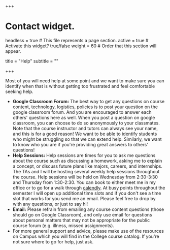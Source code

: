 +++
# Contact widget.
headless = true  # This file represents a page section.
active = true  # Activate this widget? true/false
weight = 60  # Order that this section will appear.

title = "Help"
subtitle = ""

+++

Most of you will need help at some point and we want to make sure you can identify when that is without getting too frustrated and feel comfortable seeking help.

- **Google Classroom Forum:** The best way to get any questions on course content, technology, logistics, policies is to post your question on the google classroom forum. And you are encouraged to answer each others' questions here as well. When you post a question on google classroom, you can choose to do so anonymously to your classmates. Note that the course instructor and tutors can always see your name, and this is for a good reason! We want to be able to identify students who might be struggling so that we can extend help. Similarly, we want to know who you are if you're providing great answers to others' questions! 
- **Help Sessions:** Help sessions are times for you to ask me questions about the course such as discussing a homework, asking me to explain a concept, or discuss future plans like majors, careers, and internships. The TAs and I will be hosting several weekly help sessions throughout the course. Help sessions will be held on Wednesday from 2:30-3:30 and Thursday from 1:30-2:30. You can book to either meet me in my office or to go for a walk through [calendly](https://calendly.com/lauriebaker-coa). At busy points throughout the semester I will open up additional time slots and if you don't see a time slot that works for you send me an email. Please feel free to drop by with any questions, or just to say hi! 
- **Email:** Please refrain from emailing any course content questions (those should go on Google Classroom), and only use email for questions about personal matters that may not be appropriate for the public course forum (e.g. illness, missed assignments).
- For more general support and advice, please make use of the resources on Campus which you will find in the College course catalog. If you're not sure where to go for help, just ask.
